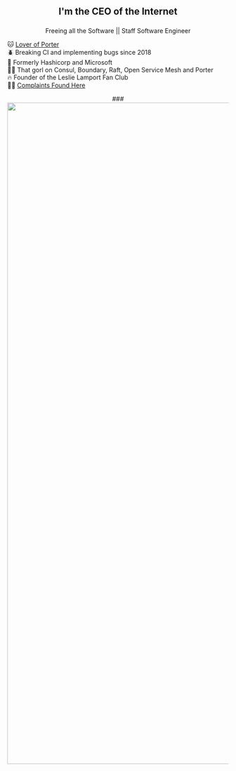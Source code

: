 

###
<div align="center">
<h2 align="center">I'm the CEO of the Internet</h2>

###
Freeing all the Software || Staff Software Engineer


</div>


🐱 [Lover of Porter](https://porter.sh/) <br>  🪲 Breaking CI and implementing bugs since 2018<br>👋 Formerly Hashicorp and Microsoft <br> 😶‍🌫️ That gorl on Consul, Boundary, Raft, Open Service Mesh and Porter <br>🔥 Founder of the Leslie Lamport Fan Club <br> 👩‍💻 [Complaints Found Here](https://christoff.codes/) 

<div align="center"> 
###<img width="1506" alt="Screenshot 2024-05-14 at 8 26 51 PM" src="https://github.com/schristoff/schristoff/assets/28318173/b59af98d-4aaf-4a3e-b266-3916b65665b1">
</div>




